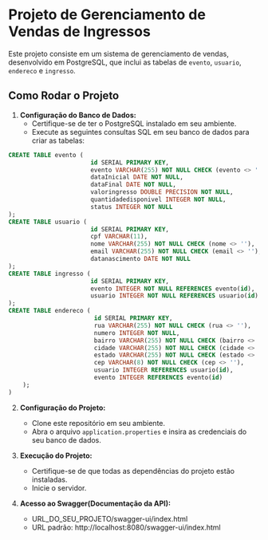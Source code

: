# Projeto de Gerenciamento de Vendas de Ingressos

Este projeto consiste em um sistema de gerenciamento de vendas, desenvolvido em PostgreSQL, que inclui as tabelas de `evento`, `usuario`, `endereco` e `ingresso`.

## Como Rodar o Projeto

1. **Configuração do Banco de Dados:**
    - Certifique-se de ter o PostgreSQL instalado em seu ambiente.
    - Execute as seguintes consultas SQL em seu banco de dados para criar as tabelas:

```sql
CREATE TABLE evento (
                       id SERIAL PRIMARY KEY,
                       evento VARCHAR(255) NOT NULL CHECK (evento <> ''),
                       dataInicial DATE NOT NULL,
                       dataFinal DATE NOT NULL,
                       valoringresso DOUBLE PRECISION NOT NULL,
                       quantidadedisponivel INTEGER NOT NULL,
                       status INTEGER NOT NULL
);
CREATE TABLE usuario (
                       id SERIAL PRIMARY KEY,
                       cpf VARCHAR(11),
                       nome VARCHAR(255) NOT NULL CHECK (nome <> ''),
                       email VARCHAR(255) NOT NULL CHECK (email <> ''),
                       datanascimento DATE NOT NULL
);
CREATE TABLE ingresso (
                       id SERIAL PRIMARY KEY,
                       evento INTEGER NOT NULL REFERENCES evento(id),
                       usuario INTEGER NOT NULL REFERENCES usuario(id)
);
CREATE TABLE endereco (
                        id SERIAL PRIMARY KEY,
                        rua VARCHAR(255) NOT NULL CHECK (rua <> ''),
                        numero INTEGER NOT NULL,
                        bairro VARCHAR(255) NOT NULL CHECK (bairro <> ''),
                        cidade VARCHAR(255) NOT NULL CHECK (cidade <> ''),
                        estado VARCHAR(255) NOT NULL CHECK (estado <> ''),
                        cep VARCHAR(8) NOT NULL CHECK (cep <> ''),
                        usuario INTEGER REFERENCES usuario(id),
                        evento INTEGER REFERENCES evento(id)
    );  
)
```

2. **Configuração do Projeto:**
    - Clone este repositório em seu ambiente.
    - Abra o arquivo `application.properties` e insira as credenciais do seu banco de dados.

3. **Execução do Projeto:**
    - Certifique-se de que todas as dependências do projeto estão instaladas.
    - Inicie o servidor.

4. **Acesso ao Swagger(Documentação da API):**
    - URL_DO_SEU_PROJETO/swagger-ui/index.html
    - URL padrão: http://localhost:8080/swagger-ui/index.html
    
